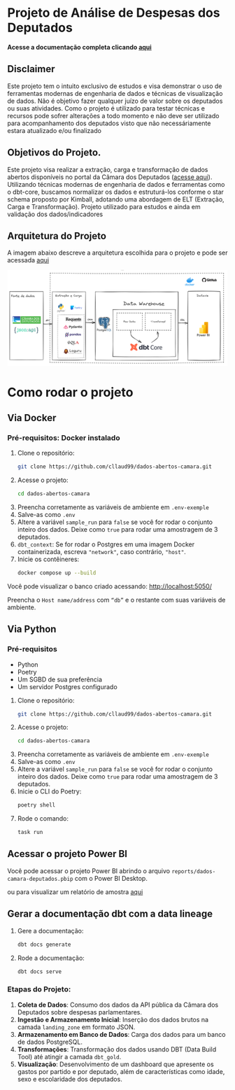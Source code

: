 # Projeto de Análise de Despesas dos Deputados

**Acesse a documentação completa clicando [aqui][link_docs]**

## Disclaimer

Este projeto tem o intuito exclusivo de estudos e visa demonstrar o uso de ferramentas modernas de engenharia de dados e técnicas de visualização de dados. Não é objetivo fazer qualquer juízo de valor sobre os deputados ou suas atividades. Como o projeto é utilizado para testar técnicas e recursos pode sofrer alterações a todo momento e não deve ser utilizado para acompanhamento dos deputados visto que não necessáriamente estara atualizado e/ou finalizado


## Objetivos do Projeto.

Este projeto visa realizar a extração, carga e transformação de dados abertos disponíveis no portal da Câmara dos Deputados ([acesse aqui][def]). Utilizando técnicas modernas de engenharia de dados e ferramentas como o dbt-core, buscamos normalizar os dados e estruturá-los conforme o star schema proposto por Kimball, adotando uma abordagem de ELT (Extração, Carga e Transformação). Projeto utilizado para estudos e ainda em validação dos dados/indicadores

## Arquitetura do Projeto

A imagem abaixo descreve a arquitetura escolhida para o projeto e pode ser acessada  [aqui][link_excalidraw]

![Arquitetura do Projeto][pics_arquitetura]

# Como rodar o projeto

## Via Docker

### Pré-requisitos: Docker instalado

1. Clone o repositório:
    ```bash
    git clone https://github.com/cllaud99/dados-abertos-camara.git
    ```
2. Acesse o projeto:
    ```bash
    cd dados-abertos-camara
    ```
3. Preencha corretamente as variáveis de ambiente em `.env-exemple`
4. Salve-as como `.env`
5. Altere a variável `sample_run` para `false` se você for rodar o conjunto inteiro dos dados. Deixe como `true` para rodar uma amostragem de 3 deputados.
6. `dbt_context`: Se for rodar o Postgres em uma imagem Docker containerizada, escreva `"network"`, caso contrário, `"host"`.
7. Inicie os contêineres:
    ```bash
    docker compose up --build
    ```

Você pode visualizar o banco criado acessando:
[http://localhost:5050/](http://localhost:5050/)

Preencha o `Host name/address` com `“db”` e o restante com suas variáveis de ambiente.

## Via Python

### Pré-requisitos

- Python
- Poetry
- Um SGBD de sua preferência
- Um servidor Postgres configurado

1. Clone o repositório:
    ```bash
    git clone https://github.com/cllaud99/dados-abertos-camara.git
    ```
2. Acesse o projeto:
    ```bash
    cd dados-abertos-camara
    ```
3. Preencha corretamente as variáveis de ambiente em `.env-exemple`
4. Salve-as como `.env`
5. Altere a variável `sample_run` para `false` se você for rodar o conjunto inteiro dos dados. Deixe como `true` para rodar uma amostragem de 3 deputados.
6. Inicie o CLI do Poetry:
    ```bash
    poetry shell
    ```
7. Rode o comando:
    ```bash
    task run
    ```

## Acessar o projeto Power BI

Você pode acessar o projeto Power BI abrindo o arquivo `reports/dados-camara-deputados.pbip` com o Power BI Desktop.

ou para visualizar um relatório de amostra [aqui][link_powerbi]

## Gerar a documentação dbt com a data lineage

1. Gere a documentação:
    ```bash
    dbt docs generate
    ```
2. Rode a documentação:
    ```bash
    dbt docs serve
    ```

### Etapas do Projeto:

1. **Coleta de Dados**: Consumo dos dados da API pública da Câmara dos Deputados sobre despesas parlamentares.
2. **Ingestão e Armazenamento Inicial**: Inserção dos dados brutos na camada `landing_zone` em formato JSON.
3. **Armazenamento em Banco de Dados**: Carga dos dados para um banco de dados PostgreSQL.
4. **Transformações**: Transformação dos dados usando DBT (Data Build Tool) até atingir a camada `dbt_gold`.
5. **Visualização**: Desenvolvimento de um dashboard que apresente os gastos por partido e por deputado, além de características como idade, sexo e escolaridade dos deputados.







[def]: https://dadosabertos.camara.leg.br/swagger/api.html
[pics_arquitetura]: docs/pics/arquitetura/arquitetura.png
[link_excalidraw]: https://excalidraw.com/#json=NKgR1G1AzJzyYPe7QJzPV,XC42PV_brRMLC4sPSCVezQ
[link_powerbi]: https://app.powerbi.com/view?r=eyJrIjoiYTljODAxNWItNWIwOS00MjJjLWFjNjctNWM0ODVlN2I4YjczIiwidCI6IjJkODU1YTc1LWYxMzgtNDM5Yy04MzUyLTY2MWU3NzRkZjI2YiJ9&pageName=8570c08e16ae2c8c9962
[link_docs]: https://cllaud99.github.io/dados-abertos-camara/
